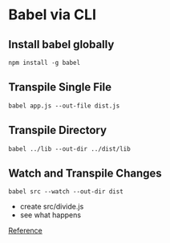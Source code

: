 # Babel via CLI


##	Install babel globally

	npm install -g babel


## Transpile Single File

	babel app.js --out-file dist.js


## Transpile Directory

	babel ../lib --out-dir ../dist/lib


## Watch and Transpile Changes

	babel src --watch --out-dir dist

*	create src/divide.js
*	see what happens



[Reference](https://babeljs.io/docs/usage/cli/)
